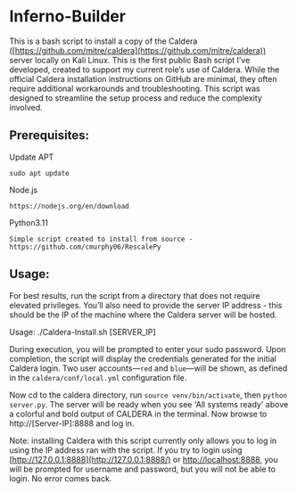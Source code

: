 # Inferno-Builder

This is a bash script to install a copy of the Caldera ([https://github.com/mitre/caldera](https://github.com/mitre/caldera)) server locally on Kali Linux. This is the first public Bash script I’ve developed, created to support my current role’s use of Caldera. While the official Caldera installation instructions on GitHub are minimal, they often require additional workarounds and troubleshooting. This script was designed to streamline the setup process and reduce the complexity involved.

## Prerequisites:

Update APT 

```
sudo apt update
```

Node.js

```
https://nodejs.org/en/download
```

Python3.11 

```
Simple script created to install from source - https://github.com/cmurphy06/RescalePy
```

## Usage:

For best results, run the script from a directory that does not require elevated privileges. You’ll also need to provide the server IP address - this should be the IP of the machine where the Caldera server will be hosted.

Usage: ./Caldera-Install.sh [SERVER_IP]

During execution, you will be prompted to enter your sudo password. Upon completion, the script will display the credentials generated for the initial Caldera login. Two user accounts—`red` and `blue`—will be shown, as defined in the `caldera/conf/local.yml` configuration file.

Now cd to the caldera directory, run `source venv/bin/activate`, then `python server.py`. The server will be ready when you see 'All systems ready' above a colorful and bold output of CALDERA in the terminal. Now browse to http://[Server-IP]:8888 and log in.

Note: installing Caldera with this script currently only allows you to log in using the IP address ran with the script. If you try to login using [http://127.0.0.1:8888](http://127.0.0.1:8888/) or [http://localhost:8888](http://localhost:8888/), you will be prompted for username and password, but you will not be able to login. No error comes back.
